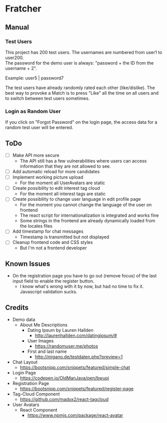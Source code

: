# Fratcher #

## Manual ##

### Test Users ###
This project has 200 test users. The usernames are numbered from user1 to user200.  
The password for the demo user is always: "password + the ID from the username + 2".

Example: user5 | password7

The test users have already randomly rated each other (like/dislike). The best way to provoke a Match is to press "Like" all the time on all users and to switch between test users sometimes.  

### Login as Random User ###
If you click on "Forgot Password" on the login page, the access data for a random test user will be entered.

## ToDo ##
- [ ] Make API more secure
    * The API still has a few vulnerabilities where users can access information that they are not allowed to see.  
- [ ] Add automatic reload for more candidates
- [ ] Implement working picture upload
    * For the moment all UserAvatars are static
- [ ] Create possibility to edit interest tag cloud
    * For the moment all interest tags are static
- [ ] Create possibility to change user language in edit profile page
    * For the moment you cannot change the language of the user on frontend
    * The react script for internationalization is integrated and works fine
    * Some strings in the frontend are already dynamically loaded from the locales files
- [ ] Add timestamp for chat messages
    * Timestamp is transmitted but not displayed
- [ ] Cleanup frontend code and CSS styles
    * But I'm not a frontend developer 

    
## Known Issues ##
* On the registration page you have to go out (remove focus) of the last input field to enable the register button.
    * I know what's wrong with it by now, but had no time to fix it. Javascript validation sucks.

## Credits ##

* Demo data
    * About Me Descriptions
        * Dating Ipsum by Lauren Hallden
            * http://laurenhallden.com/datingipsum/#
        * User Images
            * https://randomuser.me/photos
        * First and last name
            * http://migano.de/testdaten.php?preview=1            
* Chat Layout
    * https://bootsnipp.com/snippets/featured/simple-chat
* Login Page
    * https://codepen.io/OldManJava/pen/bwupj
* Registration Page
    * https://bootsnipp.com/snippets/featured/register-page
* Tag-Cloud Component
    * https://github.com/madox2/react-tagcloud
 * User Avatars
    * React Component
        *  https://www.npmjs.com/package/react-avatar
